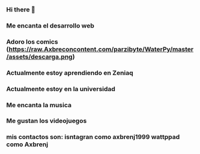 ### Hi there 👋
### Me encanta el desarrollo web
### Adoro los comics (https://raw.Axbreconcontent.com/parzibyte/WaterPy/master/assets/descarga.png)
### Actualmente estoy aprendiendo en Zeniaq
### Actualmente  estoy en la universidad
### Me encanta la musica
### Me gustan los videojuegos
### mis contactos son:  isntagran como axbrenj1999 wattppad como Axbrenj 

<!--
**axbren/Axbren** is a ✨ _special_ ✨ repository because its `README.md` (this file) appears on your GitHub profile.

Here are some ideas to get you started:

- 🔭 I’m currently working on ...
- 🌱 I’m currently learning ...
- 👯 I’m looking to collaborate on ...
- 🤔 I’m looking for help with ...
- 💬 Ask me about ...
- 📫 How to reach me: ...
- 😄 Pronouns: ...
- ⚡ Fun fact: ...
-->
